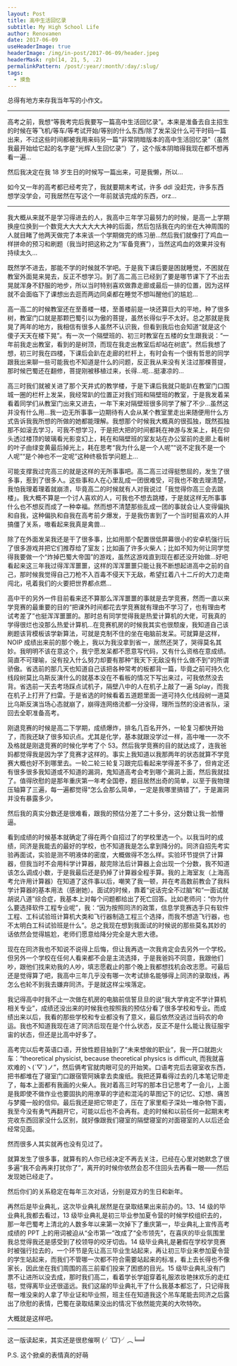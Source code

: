 ```yaml
---
layout: Post
title: 高中生活回忆录
subtitle: My High School Life
author: Renovamen
date: 2017-06-09
useHeaderImage: true
headerImage: /img/in-post/2017-06-09/header.jpeg
headerMask: rgb(14, 21, 5, .2)
permalinkPattern: /post/:year/:month/:day/:slug/
tags:
  - 摸鱼
---
```


总得有地方来存我当年写的小作文。

<!-- more -->

---

高考之前，我想“等我考完后我要写一篇高中生活回忆录”。本来是准备去自主招生的时候在等飞机/等车/等考试开始/等别的什么东西/除了发呆没什么可干时码一篇出来，不过这些时间都被我用来码另一篇“非常阴暗版本的高中生活回忆录”（虽然我最开始给它起的名字是“光辉人生回忆录”）了，这个版本阴暗得我现在都不想再看一遍...

然后我决定在我 18 岁生日的时候写一篇出来，可是我懒，所以...

如今又一年的高考都已经考完了，我就要期末考试，许多 ddl 没赶完，许多东西想学没学会，可我居然在写这个一年前就该完成的东西，orz...

---

我大概从来就不是学习得进去的人，我高中三年学习最努力的时候，是高一上学期换座位换到一个数竞大大大大大大大神的后面，然后包括我在内的坐在大神周围的人就目睹了他两天做完了本来该一个学期做完的练习册...然后我们就像打了鸡血一样拼命的预习和刷题（我当时把这称之为“军备竞赛”），当然这鸡血的效果并没有持续太久...

既然学不进去，那能不学的时候就不学吧。于是我下课后要是困就睡觉，不困就在教室外面晃来晃去，反正不想学习。到了高二高三已经到了要是哪节课下了不出去晃就浑身不舒服的地步，所以当时特别喜欢做靠走廊或最后一排的位置，因为这样就不会面临下了课想出去逛而两边同桌都在睡觉不想叫醒他们的尴尬...

高一高二的时候教室还在至善楼一楼，至善楼前是一块还算巨大的平地，种了很多树，教室门口就是那颗巴蜀引以为傲的菩提，虽然长得似乎不太好。总之那就是我晃了两年的地方，我相信有很多人虽然不认识我，但看到我后也会知道“就是这个傻子天天在楼下晃”。有一次一个隔壁班的、初三时教室在五楼的女生跟我说：“一年前我走出教室，看到的是树顶，而现在我走出教室后却站在树底”。然后我想了想，初三时我在四楼，下课后会趴在走廊的栏杆上，有时会有一个很有哲思的同学跟我出来聊一些可能我也不知道是什么的问题，反正我从来没有关注过那棵菩提，那时候巴蜀还在翻修，菩提刚被移植过来，长得...呃...挺凄凉的...

高三时我们就被关进了那个天井式的教学楼，于是下课后我就只能趴在教室门口围城一圈的栏杆上发呆，我经常趴的位置正对我们班和隔壁班的教室，于是我发着呆看着同学们从教室门出来又进去，一年下来对隔壁班很多同学了解了不少...虽然这并没有什么用...我一边无所事事一边期待有人会从某个教室里走出来随便用什么方式告诉我我所想的所做的她都能理解。我想那个时候我大概真的很孤独，既然孤独那不如滚去学习，可我不想学习，于是把大把的时间都耗在神游与发呆上，耗在仰头透过楼顶的玻璃看光影变幻上，耗在和隔壁班的室友站在办公室前的走廊上看树的叶子由绿变黄最后掉光上，耗在思考“我为什么是一个人呢”“说不定我不是一个人呢”“是个神也不一定呢”这种终极哲学问题上...

可能支撑我过完高三的就是这样的无所事事吧。高二高三过得挺憋屈的，发生了很多事，惹到了很多人。这些事和人在心里乱成一团很难受，可我也不敢去理清楚，我怕我理着理着就崩溃，毕竟高二的时候就有人对我说过「我觉得你高三会去跳楼」。我大概不算是一个讨人喜欢的人，可我也不想去跳楼，于是就这样无所事事什么也不想反而成了一种幸福。然而想不清楚那些乱成一团的事就会让人变得偏执和自我，这种偏执和自我在高考前夕爆发，于是我伤害到了一个当时挺喜欢的人并搞僵了关系，嗷看起来我真是禽兽...

除了在外面发呆我还是干了很多事，比如用那个配置很低屏幕很小的安卓机强行玩了很多游戏并把它们推荐给了室友；比如画了许多火柴人；比如不知为何让同学觉得我要做一个“炸掉巴蜀大帝国”的游戏，虽然这游戏直到现在都还没开始做...好吧看起来这三年我过得浑浑噩噩，这样的浑浑噩噩只能让我不断想起进高中之前的自己，那时候我觉得自己刀枪不入百毒不侵天下无敌，希望扛着八十二斤的大刀走南闯北，吼着我们的火要把世界都点燃...

高中干的另外一件目前看来还不算那么浑浑噩噩的事就是去学竞赛，然而一直以来学竞赛的最重要的目的“把课外时间都花去学竞赛就有理由不学习了，也有理由考试考差了”也挺浑浑噩噩的。那时总有同学觉得我是热爱计算机的大佬，可我真的学得很烂也没那么热爱计算机...在竞赛机房的时候我其实也很颓废，我知道自己该刷题该背模板该学新算法，可就是克制不住的坐在电脑前发呆。可就算是这样，NOIP 成绩出来前的那个晚上，我以为我没拿到省一，居然还哭了，哭得莫名其妙。我明明不该在意这个，我宁愿发呆都不愿意写代码，又有什么资格在意成绩。简直不可理喻，没有投入什么努力却要有那种“我天下无敌没有什么做不到”的所谓骄傲。省选前的那几天也知道自己该把各种常考的板都背一篇，毕竟之前可持久化线段树莫比乌斯反演什么的就基本没在不看板的情况下写出来过，可我依然没去背。省选前一天去考场踩点试机子，隔壁八中的人在机子上敲了一遍 Splay，而我在机子上打开了扫雷。于是省选的时候看着五道题里面一道可持久化线段树一道莫比乌斯反演当场心态就崩了，崩得连网络流都一分没得，理所当然的没进省队，滚回去全职准备高考。

刚退竞赛的时候是高二下学期，成绩爆炸，排名几百名开外，一轮复习都快开始了，而我还缺了很多知识点。尤其是化学，基本就跟没学过一样，高中唯一一次不及格就是刚退竞赛的时候化学考了个 53。然后我学竞赛的目的就达成了，连我爸妈都觉得我是因为学了竞赛才这样的。事实上我知道以我那两年的状态就算不学竞赛大概也好不到哪里去。一轮二轮三轮复习跟完后看起来学得差不多了，但肯定还有很多很多我知道或不知道的漏洞，鬼知道高考会考到哪个漏洞上面，然后我就挂了。值得欣慰的是那年重庆第一年考全国卷，题目居然出奇的简单，以至于我物理压轴算了三遍，每一遍都觉得“怎么会那么简单，一定是我哪里搞错了”，于是漏洞并没有暴露多少。

然后我的真实分数还是很难看，跟我的预估分差了二十多分，这分数让我一脸懵逼。

看到成绩的时候基本就确定了得在两个自招过了的学校里选一个。以我当时的成绩，同济是我能去的最好的学校，也不知道我是怎么拿到降分的。同济自招先考实验再面试，实验是测不明液体的密度，大概做得不怎么样。实验环节提供了计算器，但我当时不会用科学计算器，敲完除法后计算器上会出现一个分数，我不知道该怎么调成小数，于是我最后还是扔掉了计算器全程手算。我的上海室友（上海高考允许用计算器）在知道了这件事以后，嘲笑了我一顿，并在考高数前教会了我科学计算器的基本用法（感谢她）。面试的时候，靠着“说话完全不过脑”和“一面试就胡说八道”综合症，我基本上对每个问题都给出了死亡回答。比如老师问：“你为什么要选择软件工程专业呢”，我：“因为按照同济的政策，信息学竞赛选手只有软件工程、工科试验班计算机大类和飞行器制造工程三个选择，而我不想造飞行器，也不太明白工科试验班是什么”。总之我现在想到我面试的时候说的那些莫名其妙的话依然会觉得尴尬，老师们愿意给降分完全是大恩大德。

现在在同济我也不知说不说得上后悔，但让我再选一次我肯定会去另外一个学校。但另外一个学校在任何人看来都不会是主流选择，于是我爸妈不同意，我跟他们吵，跟他们找来劝我的人吵，填志愿截止的那个晚上我都想找机会改志愿。可最后还是觉得算了吧，我高中三年几乎没有哪一次考试排名能够得上同济的录取线，再怎么也轮不到我去嫌弃同济。于是就这样尘埃落定。

我记得高中时我不止一次做在机房的电脑前信誓旦旦的说“我大学肯定不学计算机相关专业”，成绩还没出来的时候我也按照我的预估分看了很多学校和专业。而成绩出来以后，我看的那些学校和专业都没有了意义，最后依然没逃过当码农的命运。我也不知道我现在进了同济后现在是个什么状态，反正不是什么能让我征服宇宙的状态，但还是比高中好多了。

高考完以后考英语口语，开放性题目抽到了“未来想做的职业”，我一开口就跑火车：“theoretical physicist, because theoretical physics is difficult, 而我就喜欢难的ヽ(ˋ▽ˊ)ノ”，然后俩考官就肉眼可见的开始笑。口语考完后去寝室收东西，把书都堆在了寝室门口跟宿管阿姨拿去卖废纸。我把还算看得过去的几本笔记带走了，每本上面都有我画的火柴人。我对着高三时写的那本日记思考了一会儿，上面是我即使不做作业也要固执的用潦草的字迹和混沌的草图记下的记忆、幻想、痛苦与梦魇一般的信仰。最后我还是把它带走了，压在了家里柜子深处一堆杂物下面，我至今没有勇气再翻开它，可能以后也不会再有。走的时候和以前任何一起期末考完收东西回家没什么区别，就好像跟我们寝室的隔壁寝室的对面寝室的人以后还会经常见面。

然而很多人其实就再也没有见过了。

就算发生了很多事，就算有的人你已经决定不再去关注，已经在心里对她默念了很多遍“我不会再来打扰你了”，离开的时候你依然会忍不住回头去再看一眼——然后发现她已经走了。

然后你们的关系稳定在每年三次对话，分别是双方的生日和新年。

再然后是毕业典礼，这次毕业典礼居然是在录取结果出来前办的。13、14 级的毕业典礼我都去看过，13 级毕业典礼是初三毕业参加夏令营的时候学校组织去的，那一年巴蜀考上清北的人数多年以来第一次掉下了重庆第一，毕业典礼上宣传高考成绩的 PPT 上的用词被迫从“全市第一”改成了“全市领先”，在喜庆的毕业氛围里我总觉得我还是感受到了校领导的咬牙切齿。14 级毕业典礼是暑假在学校学竞赛时被强行拉去的，一个环节是先让高三毕业生站起来，再让初三毕业来参加夏令营的学生站起来，而我们不管哪一次都不符合需要站起来的标准，看上去长得也不像家长，因此坐在我们周围的高三前辈们投来了困惑的目光。15 级毕业典礼没有门票不让进所以没去成，那时我们高二，看着学长学姐穿着礼服浓妆艳抹欢乐的走红毯，觉得离毕业还很遥远。我们这届的毕业典礼干了什么我基本都忘了，只记得我帮一堆没来的人拿了毕业证和毕业照，班主任在知道我这个吊车尾能去同济之后露出了欣慰的表情，巴蜀在录取结果没出的情况下依然能完美的大吹特吹。

大概就是这样吧。

---

这一版读起来，其实还是很悲催啊 (╯‵□′)╯︵╘═╛

P.S. 这个掀桌的表情真的好萌
